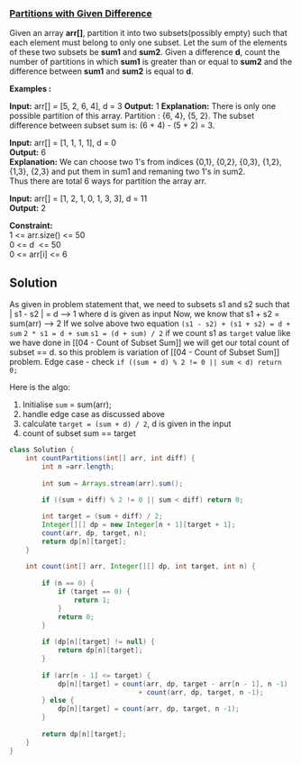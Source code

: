 ### [Partitions with Given Difference](https://www.geeksforgeeks.org/problems/partitions-with-given-difference/1)

Given an array **arr[]**, partition it into two subsets(possibly empty) such that each element must belong to only one subset. Let the sum of the elements of these two subsets be **sum1** and **sum2**. Given a difference **d**, count the number of partitions in which **sum1** is greater than or equal to **sum2** and the difference between **sum1** and **sum2** is equal to **d**. 

**Examples :**

**Input:** arr[] =  [5, 2, 6, 4], d = 3
**Output:** 1
**Explanation:** There is only one possible partition of this array. Partition : {6, 4}, {5, 2}. The subset difference between subset sum is: (6 + 4) - (5 + 2) = 3.

**Input:** arr[] = [1, 1, 1, 1], d = 0   
**Output:** 6   
**Explanation:** We can choose two 1's from indices {0,1}, {0,2}, {0,3}, {1,2}, {1,3}, {2,3} and put them in sum1 and remaning two 1's in sum2.  
Thus there are total 6 ways for partition the array arr. 

**Input:** arr[] = [1, 2, 1, 0, 1, 3, 3], d = 11  
**Output:** 2

**Constraint:**  
1 <= arr.size() <= 50  
0 <= d  <= 50  
0 <= arr[i] <= 6

## Solution

As given in problem statement that, we need to subsets s1 and s2 such that
	 | s1 - s2 | = d --> 1
	where d is given as input
Now, we know that
	 s1 + s2 = sum(arr) --> 2
If we solve above two equation
	`(s1 - s2) + (s1 + s2) = d + sum`
	 `2 * s1 = d + sum`
	 `s1 = (d + sum) / 2`
	 if we count s1 as `target` value like we have done in [[04 - Count of Subset Sum]]
	we will get our total count of subset == d.
so this problem is variation of [[04 - Count of Subset Sum]] problem.
	Edge case - check 
	`if ((sum + d) % 2 != 0 || sum < d) return 0;`

Here is the algo:
1. Initialise `sum` = sum(arr);
2. handle edge case as discussed above
3. calculate `target = (sum + d) / 2`, d is given in the input
4. count of subset sum == target


```java
class Solution {
    int countPartitions(int[] arr, int diff) {
        int n =arr.length;
        
        int sum = Arrays.stream(arr).sum();
        
        if ((sum + diff) % 2 != 0 || sum < diff) return 0;

        int target = (sum + diff) / 2;
        Integer[][] dp = new Integer[n + 1][target + 1];
        count(arr, dp, target, n);
        return dp[n][target];
    }
    
    int count(int[] arr, Integer[][] dp, int target, int n) {
        
        if (n == 0) {
            if (target == 0) {
                return 1;
            }
            return 0;
        }
        
        if (dp[n][target] != null) {
            return dp[n][target];
        }
        
        if (arr[n - 1] <= target) {
            dp[n][target] = count(arr, dp, target - arr[n - 1], n -1)
                                + count(arr, dp, target, n -1);
        } else {
            dp[n][target] = count(arr, dp, target, n -1);
        }
        
        return dp[n][target];
    }
}

```